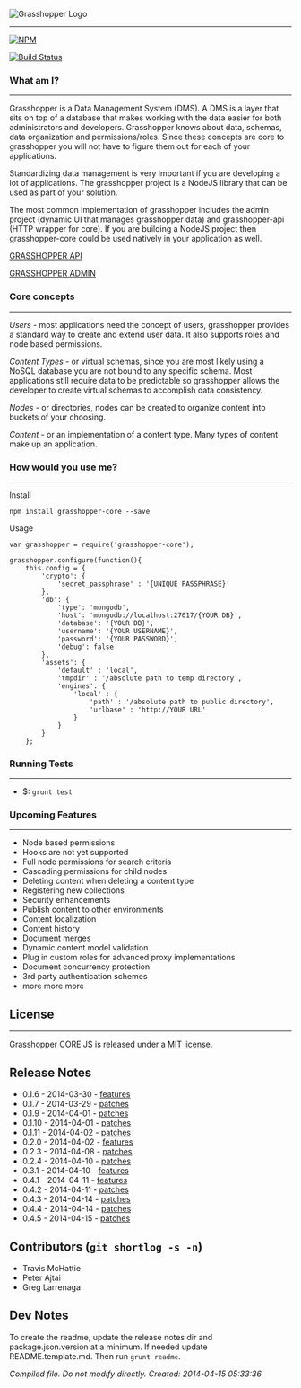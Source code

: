 ![Grasshopper Logo](https://s3.amazonaws.com/SolidInteractive/images/grasshopper/grasshopper-core.jpg)

---------------------------------------------------------------

[![NPM](https://nodei.co/npm/grasshopper-core.png)](https://nodei.co/npm/grasshopper-core/)

[![Build Status](https://travis-ci.org/Solid-Interactive/grasshopper-core-nodejs.png?branch=master)](https://travis-ci.org/Solid-Interactive/grasshopper-core-nodejs)


### What am I?

------------------------------------------------------------------

Grasshopper is a Data Management System (DMS). A DMS is a layer that sits on top of a database that makes working with the data easier for both administrators and developers. Grasshopper knows about data, schemas, data organization and permissions/roles. Since these concepts are core to grasshopper you will not have to figure them out for each of your applications.

Standardizing data management is very important if you are developing a lot of applications. The grasshopper project is a NodeJS library that can be used as part of your solution.

The most common implementation of grasshopper includes the admin project (dynamic UI that manages grasshopper data) and grasshopper-api (HTTP wrapper for core). If you are building a NodeJS project then grasshopper-core could be used natively in your application as well.


[GRASSHOPPER API](https://github.com/Solid-Interactive/grasshopper-api-js)

[GRASSHOPPER ADMIN](https://github.com/Solid-Interactive/grasshopper-admin)



### Core concepts

------------------------------------------------------------------

*Users* - most applications need the concept of users, grasshopper provides a standard way to create and extend user data. It also supports roles and node based permissions.

*Content Types* - or virtual schemas, since you are most likely using a NoSQL database you are not bound to any specific schema. Most applications still require data to be predictable so grasshopper allows the developer to create virtual schemas to accomplish data consistency.

*Nodes* - or directories, nodes can be created to organize content into buckets of your choosing.

*Content* - or an implementation of a content type. Many types of content make up an application.


### How would you use me?

------------------------------------------------------------------

Install
```
npm install grasshopper-core --save
```


Usage

```
var grasshopper = require('grasshopper-core');

grasshopper.configure(function(){
    this.config = {
        'crypto': {
            'secret_passphrase' : '{UNIQUE PASSPHRASE}'
        },
        'db': {
            'type': 'mongodb',
            'host': 'mongodb://localhost:27017/{YOUR DB}',
            'database': '{YOUR DB}',
            'username': '{YOUR USERNAME}',
            'password': '{YOUR PASSWORD}',
            'debug': false
        },
        'assets': {
            'default' : 'local',
            'tmpdir' : '/absolute path to temp directory',
            'engines': {
                'local' : {
                    'path' : '/absolute path to public directory',
                    'urlbase' : 'http://YOUR URL'
                }
            }
        }
    };
```



### Running Tests

-------------------------------------------------------

* $: ```grunt test```


### Upcoming Features

-------------------------------------------------------

* Node based permissions
* Hooks are not yet supported
* Full node permissions for search criteria
* Cascading permissions for child nodes
* Deleting content when deleting a content type
* Registering new collections
* Security enhancements
* Publish content to other environments
* Content localization
* Content history
* Document merges
* Dynamic content model validation
* Plug in custom roles for advanced proxy implementations
* Document concurrency protection
* 3rd party authentication schemes
* more more more


## License

-------------------------------------------------------

Grasshopper CORE JS is released under a [MIT license](https://github.com/Solid-Interactive/grasshopper-core-nodejs/blob/master/LICENSE).

## Release Notes

* 0.1.6 - 2014-03-30 - [features](https://github.com/Solid-Interactive/grasshopper-core-nodejs/tree/master/release_notes/0.1.6_2014-03-30.md)
* 0.1.7 - 2014-03-29 - [patches](https://github.com/Solid-Interactive/grasshopper-core-nodejs/tree/master/release_notes/0.1.7_2014-03-29.md)
* 0.1.9 - 2014-04-01 - [patches](https://github.com/Solid-Interactive/grasshopper-core-nodejs/tree/master/release_notes/0.1.9_2014-04-01.md)
* 0.1.10 - 2014-04-01 - [patches](https://github.com/Solid-Interactive/grasshopper-core-nodejs/tree/master/release_notes/0.1.10_2014-04-01.md)
* 0.1.11 - 2014-04-02 - [patches](https://github.com/Solid-Interactive/grasshopper-core-nodejs/tree/master/release_notes/0.1.11_2014-04-02.md)
* 0.2.0 - 2014-04-02 - [features](https://github.com/Solid-Interactive/grasshopper-core-nodejs/tree/master/release_notes/0.2.0_2014-04-02.md)
* 0.2.3 - 2014-04-08 - [patches](https://github.com/Solid-Interactive/grasshopper-core-nodejs/tree/master/release_notes/0.2.3_2014-04-08.md)
* 0.2.4 - 2014-04-10 - [patches](https://github.com/Solid-Interactive/grasshopper-core-nodejs/tree/master/release_notes/0.2.4_2014-04-10.md)
* 0.3.1 - 2014-04-10 - [features](https://github.com/Solid-Interactive/grasshopper-core-nodejs/tree/master/release_notes/0.3.1_2014-04-10.md)
* 0.4.1 - 2014-04-11 - [features](https://github.com/Solid-Interactive/grasshopper-core-nodejs/tree/master/release_notes/0.4.1_2014-04-11.md)
* 0.4.2 - 2014-04-11 - [patches](https://github.com/Solid-Interactive/grasshopper-core-nodejs/tree/master/release_notes/0.4.2_2014-04-11.md)
* 0.4.3 - 2014-04-14 - [patches](https://github.com/Solid-Interactive/grasshopper-core-nodejs/tree/master/release_notes/0.4.3_2014-04-14.md)
* 0.4.4 - 2014-04-14 - [patches](https://github.com/Solid-Interactive/grasshopper-core-nodejs/tree/master/release_notes/0.4.4_2014-04-14.md)
* 0.4.5 - 2014-04-15 - [patches](https://github.com/Solid-Interactive/grasshopper-core-nodejs/tree/master/release_notes/0.4.5_2014-04-15.md)


## Contributors (`git shortlog -s -n`)

* Travis McHattie
* Peter Ajtai
* Greg Larrenaga


## Dev Notes

To create the readme, update the release notes dir and package.json.version at a minimum. If needed update README.template.md.
Then run `grunt readme`.

_Compiled file. Do not modify directly. Created: 2014-04-15 05:33:36_
